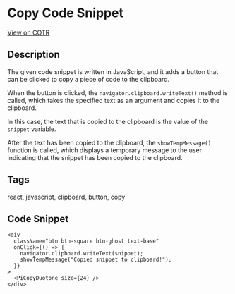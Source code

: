 # Copy Code Snippet

[View on COTR](https://cotr.dev/snippet/359)

## Description
The given code snippet is written in JavaScript, and it adds a button that can be clicked to copy a piece of code to the clipboard.

When the button is clicked, the `navigator.clipboard.writeText()` method is called, which takes the specified text as an argument and copies it to the clipboard.

In this case, the text that is copied to the clipboard is the value of the `snippet` variable.

After the text has been copied to the clipboard, the `showTempMessage()` function is called, which displays a temporary message to the user indicating that the snippet has been copied to the clipboard.

## Tags
react, javascript, clipboard, button, copy

## Code Snippet
```
<div
  className="btn btn-square btn-ghost text-base"
  onClick={() => {
    navigator.clipboard.writeText(snippet);
    showTempMessage("Copied snippet to clipboard!");
  }}
>
  <PiCopyDuotone size={24} />
</div>
```
